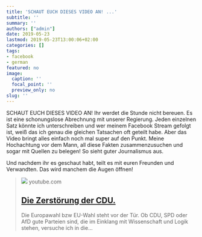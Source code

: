 ```yaml
---
title: 'SCHAUT EUCH DIESES VIDEO AN! ...'
subtitle: ''
summary: ''
authors: ["admin"]
date: 2019-05-23
lastmod: 2019-05-23T13:00:06+02:00
categories: []
tags:
- facebook
- german
featured: no
image:
  caption: ''
  focal_point: ''
  preview_only: no
slug: ''
---
```

SCHAUT EUCH DIESES VIDEO AN! Ihr werdet die Stunde nicht bereuen. Es ist eine schonungslose Abrechnung mit unserer Regierung. Jeden einzelnen Satz könnte ich unterschreiben und wer meinem Facebook Stream gefolgt ist, weiß das ich genau die gleichen Tatsachen oft geteilt habe. Aber das Video bringt alles einfach noch mal super auf den Punkt. Meine Hochachtung vor dem Mann, all diese Fakten zusammenzusuchen und sogar mit Quellen zu belegen! So sieht guter Journalismus aus. 

Und nachdem ihr es geschaut habt, teilt es mit euren Freunden und Verwandten. Das wird manchem die Augen öffnen!
> [![](https://i.ytimg.com/vi/4Y1lZQsyuSQ/maxresdefault.jpg)](https://www.youtube.com/watch?v=4Y1lZQsyuSQ)
> youtube.com
> ## [Die Zerstörung der CDU.](https://www.youtube.com/watch?v=4Y1lZQsyuSQ)
>
>Die Europawahl bzw EU-Wahl steht vor der Tür. Ob CDU, SPD oder AfD gute Parteien sind, die im Einklang mit Wissenschaft und Logik stehen, versuche ich in die...


